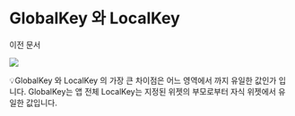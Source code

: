 # GlobalKey 와 LocalKey

이전 문서



![](https://i.imgur.com/ui5iE9h.png)

💡GlobalKey 와 LocalKey 의 가장 큰 차이점은 어느 영역에서 까지 유일한 값인가 입니다. GlobalKey는 앱 전체 LocalKey는 지정된 위젯의 부모로부터 자식 위젯에서 유일한 값입니다.

